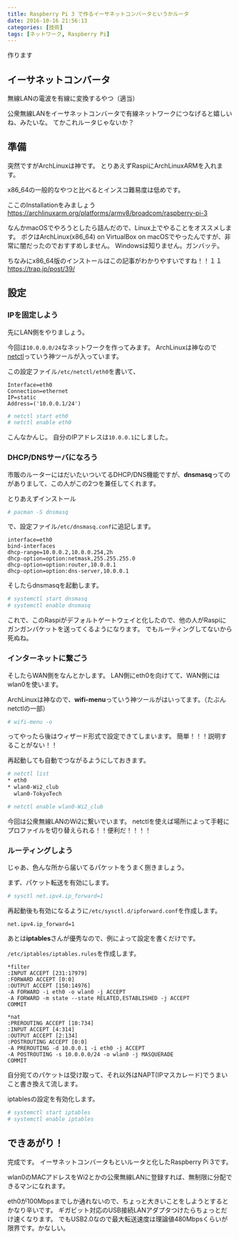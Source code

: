```yaml
---
title: Raspberry Pi 3 で作るイーサネットコンバータというかルータ
date: 2016-10-16 21:56:13
categories: [技術]
tags: [ネットワーク, Raspberry Pi]
---
```


作ります

<!--more-->

## イーサネットコンバータ

無線LANの電波を有線に変換するやつ（適当）

公衆無線LANをイーサネットコンバータで有線ネットワークにつなげると嬉しいね、みたいな。
てかこれルータじゃないか？

## 準備

突然ですがArchLinuxは神です。
とりあえずRaspiにArchLinuxARMを入れます。

x86_64の一般的なやつと比べるとインスコ難易度は低めです。

ここのInstallationをみましょう
https://archlinuxarm.org/platforms/armv8/broadcom/raspberry-pi-3

なんかmacOSでやろうとしたら詰んだので、Linux上でやることをオススメします。
ボクはArchLinux(x86_64) on VirtualBox on macOSでやったんですが、非常に闇だったのでおすすめしません。
Windowsは知りません。ガンバッテ。

ちなみにx86_64版のインストールはこの記事がわかりやすいですね！！１１
https://trap.jp/post/39/

## 設定

### IPを固定しよう

先にLAN側をやりましょう。

今回は`10.0.0.0/24`なネットワークを作ってみます。
ArchLinuxは神なので[netctl](https://wiki.archlinuxjp.org/index.php/Netctl)っていう神ツールが入っています。

この設定ファイル`/etc/netctl/eth0`を書いて、
```
Interface=eth0
Connection=ethernet
IP=static
Address=('10.0.0.1/24')
```

```sh
# netctl start eth0
# netctl enable eth0
```

こんなかんじ。
自分のIPアドレスは`10.0.0.1`にしました。

### DHCP/DNSサーバになろう

市販のルーターにはだいたいついてるDHCP/DNS機能ですが、**dnsmasq**ってのがありまして、この人がこの2つを兼任してくれます。

とりあえずインストール
```sh
# pacman -S dnsmasq
```

で、設定ファイル`/etc/dnsmasq.conf`に追記します。
```
interface=eth0
bind-interfaces
dhcp-range=10.0.0.2,10.0.0.254,2h
dhcp-option=option:netmask,255.255.255.0
dhcp-option=option:router,10.0.0.1
dhcp-option=option:dns-server,10.0.0.1
```

そしたらdnsmasqを起動します。
```sh
# systemctl start dnsmasq
# systemctl enable dnsmasq
```

これで、このRaspiがデフォルトゲートウェイと化したので、他の人がRaspiにガンガンパケットを送ってくるようになります。
でもルーティングしてないから死ぬね。


### インターネットに繋ごう

そしたらWAN側をなんとかします。
LAN側にeth0を向けてて、WAN側にはwlan0を使います。

ArchLinuxは神なので、**wifi-menu**っていう神ツールがはいってます。（たぶんnetctlの一部）

```sh
# wifi-menu -o
```

ってやったら後はウィザード形式で設定できてしまいます。
簡単！！！説明することがない！！

再起動しても自動でつながるようにしておきます。
```sh
# netctl list
* eth0
* wlan0-Wi2_club
  wlan0-TokyoTech

# netctl enable wlan0-Wi2_club
```

今回は公衆無線LANのWi2に繋いでいます。
netctlを使えば場所によって手軽にプロファイルを切り替えられる！！便利だ！！！！

### ルーティングしよう

じゃあ、色んな所から届いてるパケットをうまく捌きましょう。

まず、パケット転送を有効にします。
```sh
# sysctl net.ipv4.ip_forward=1
```

再起動後も有効になるように`/etc/sysctl.d/ipforward.conf`を作成します。
```
net.ipv4.ip_forward=1
```

あとは**iptables**さんが優秀なので、例によって設定を書くだけです。

`/etc/iptables/iptables.rules`を作成します。
```
*filter
:INPUT ACCEPT [231:17979]
:FORWARD ACCEPT [0:0]
:OUTPUT ACCEPT [150:14976]
-A FORWARD -i eth0 -o wlan0 -j ACCEPT
-A FORWARD -m state --state RELATED,ESTABLISHED -j ACCEPT
COMMIT

*nat
:PREROUTING ACCEPT [10:734]
:INPUT ACCEPT [4:314]
:OUTPUT ACCEPT [2:134]
:POSTROUTING ACCEPT [0:0]
-A PREROUTING -d 10.0.0.1 -i eth0 -j ACCEPT
-A POSTROUTING -s 10.0.0.0/24 -o wlan0 -j MASQUERADE
COMMIT
```

自分宛てのパケットは受け取って、それ以外はNAPT(IPマスカレード)でうまいこと書き換えて流します。

iptablesの設定を有効化します。
```sh
# systemctl start iptables
# systemctl enable iptables
```

## できあがり！

完成です。
イーサネットコンバータもといルータと化したRaspberry Pi 3です。

wlan0のMACアドレスをWi2とかの公衆無線LANに登録すれば、無制限に分配できるマンになれます。

eth0が100Mbpsまでしか通れないので、ちょっと大きいことをしようとするとかなり辛いです。
ギガビット対応のUSB接続LANアダプタつけたらちょっとだけ速くなります。
でもUSB2.0なので最大転送速度は理論値480Mbpsくらいが限界です。かなしい。
